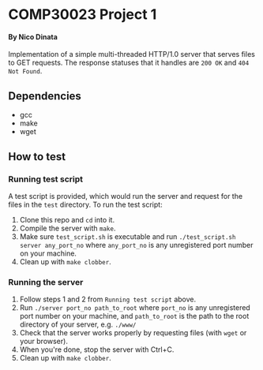 # COMP30023 Project 1
#### By Nico Dinata
Implementation of a simple multi-threaded HTTP/1.0 server that serves files to GET requests. The response statuses that it handles are `200 OK` and `404 Not Found`.

## Dependencies
- gcc
- make
- wget

## How to test
### Running test script
A test script is provided, which would run the server and request for the files in the `test` directory. To run the test script:
1. Clone this repo and `cd` into it.
2. Compile the server with `make`.
3. Make sure `test_script.sh` is executable and run `./test_script.sh server any_port_no` where `any_port_no` is any unregistered port number on your machine.
4. Clean up with `make clobber`.

### Running the server
1. Follow steps 1 and 2 from `Running test script` above.
2. Run `./server port_no path_to_root` where `port_no` is any unregistered port number on your machine, and `path_to_root` is the path to the root directory of your server, e.g. `./www/`
3. Check that the server works properly by requesting files (with `wget` or your browser).
4. When you're done, stop the server with Ctrl+C.
5. Clean up with `make clobber`.
